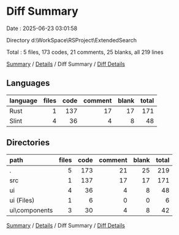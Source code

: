 # Diff Summary

Date : 2025-06-23 03:01:58

Directory d:\\WorkSpace\\RSProject\\ExtendedSearch

Total : 5 files,  173 codes, 21 comments, 25 blanks, all 219 lines

[Summary](results.md) / [Details](details.md) / Diff Summary / [Diff Details](diff-details.md)

## Languages
| language | files | code | comment | blank | total |
| :--- | ---: | ---: | ---: | ---: | ---: |
| Rust | 1 | 137 | 17 | 17 | 171 |
| Slint | 4 | 36 | 4 | 8 | 48 |

## Directories
| path | files | code | comment | blank | total |
| :--- | ---: | ---: | ---: | ---: | ---: |
| . | 5 | 173 | 21 | 25 | 219 |
| src | 1 | 137 | 17 | 17 | 171 |
| ui | 4 | 36 | 4 | 8 | 48 |
| ui (Files) | 1 | 6 | 0 | 0 | 6 |
| ui\\components | 3 | 30 | 4 | 8 | 42 |

[Summary](results.md) / [Details](details.md) / Diff Summary / [Diff Details](diff-details.md)